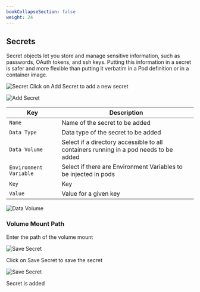 ```yaml
---
bookCollapseSection: false
weight: 24
---
```

## Secrets 
Secret objects let you store and manage sensitive information, such as passwords, OAuth tokens, and ssh keys. Putting this information in a secret is safer and more flexible than putting it verbatim in a Pod definition or in a container image.

![Secret](/img/secret.PNG "Secret")
Click on Add Secret to add a new secret



![Add Secret](/img/addsecret.PNG "Add Secret")

Key | Description
---- | ----
`Name` | Name of the secret to be added
`Data Type` | Data type of the secret to be added
`Data Volume` | Select if a directory accessible to all containers running in a pod needs to be added
`Environment Variable` | Select if there are Environment Variables to be injected in pods
`Key` | Key
`Value` | Value for a given key



![Data Volume](/img/secretdatavol.PNG "Data Volume")

### Volume Mount Path
Enter the path of the volume mount

![Save Secret](/img/secretenv.PNG "Save Secret")



Click on Save Secret to save the secret

![Save Secret](/img/secretadded.PNG "Save Secret")

Secret is added


